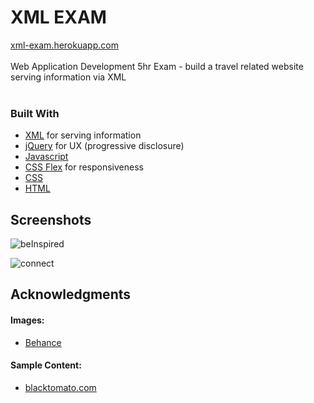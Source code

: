 # XML EXAM
[xml-exam.herokuapp.com](https://xml-exam.herokuapp.com/)<br><br>
Web Application Development 5hr Exam - build a travel related website serving information via XML
<br><br>

### Built With

- [XML](https://www.w3schools.com/xml/) for serving information
- [jQuery](https://jquery.com) for UX (progressive disclosure)
- [Javascript](https://developer.mozilla.org/en-US/docs/Web/JavaScript)
- [CSS Flex](https://developer.mozilla.org/en-US/docs/Web/CSS/flex) for responsiveness
- [CSS](https://developer.mozilla.org/en-US/docs/Web/CSS)
- [HTML](https://developer.mozilla.org/en-US/docs/Web/Guide/HTML)


## Screenshots 

![beInspired](https://user-images.githubusercontent.com/48602973/77420280-a5714100-6dc1-11ea-8685-eddd20869848.png)

![connect](https://user-images.githubusercontent.com/48602973/77420287-a73b0480-6dc1-11ea-80f1-03570278ac7f.png)



## Acknowledgments

#### Images:
 - [Behance](https://www.behance.net/)

#### Sample Content:
  - [blacktomato.com](https://www.blacktomato.com/)

